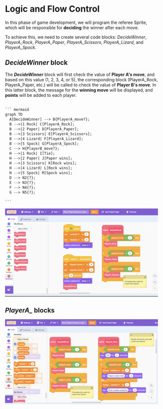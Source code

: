 # Logic and Flow Control


In this phase of game development, we will program the referee Sprite, which will be responsible for **deciding** the winner after each move.

To achieve this, we need to create several code blocks: *DecideWinner*, *PlayerA_Rock*, *PlayerA_Paper*, *PlayerA_Scissors*, *PlayerA_Lizard*, and *PlayerA_Spock*.

## *DecideWinner* block

The ***DecideWinner*** block will first check the value of **Player A's move**, and based on this value (1, 2, 3, 4, or 5), the corresponding block (PlayerA_Rock, PlayerA_Paper, etc.) will be called to check the value of **Player B's move**. In this latter block, the message for the **winning move** will be displayed, and **points** will be added to each player.

<pre><code class="mermaid">
``` mermaid
graph TD
  A[DecideWinner] --> B{PlayerA_move?};
  B -->|1 Rock| C[PlayerA_Rock];
  B -->|2 Paper| D[PlayerA_Paper];
  B -->|3 Scissors| E[PlayerA_Scissors];
  B -->|4 Lizard| F[PlayerA_Lizard];
  B -->|5 Spock| G[PlayerA_Spock];
  C --> H{PlayerB_move?};
  H -->|1 Rock| I[Tie];
  H -->|2 Paper| J[Paper wins];
  H -->|3 Scissors| K[Rock wins];
  H -->|4 Lizard| L[Rock wins];
  H -->|5 Spock| M[Spock wins];
  D --> N2{?};
  E --> N3{?};
  F --> N4{?};
  G --> N5{?};

```
</code></pre>

![Decide winner](img/decide_winner.png)


## *PlayerA_* blocks

![Decide winner](img/decide_winner_2.png)
